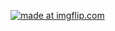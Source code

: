 <a href="https://imgflip.com/gif/2clnan"><img src="https://i.imgflip.com/2clnan.gif" title="made at imgflip.com"/></a>